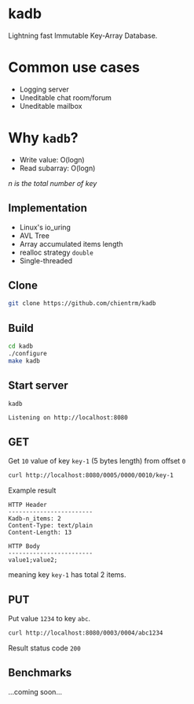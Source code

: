 # kadb

Lightning fast Immutable Key-Array Database.

# Common use cases

- Logging server
- Uneditable chat room/forum
- Uneditable mailbox

# Why `kadb`?

- Write value: O(logn)
- Read subarray: O(logn)

_n is the total number of key_

## Implementation

- Linux's io_uring
- AVL Tree
- Array accumulated items length
- realloc strategy `double`
- Single-threaded

## Clone
```bash
git clone https://github.com/chientrm/kadb
```

## Build

```bash
cd kadb
./configure
make kadb
```

## Start server

```bash
kadb
```

`Listening on http://localhost:8080`

## GET

Get `10` value of key `key-1` (5 bytes length) from offset `0`

```bash
curl http://localhost:8080/0005/0000/0010/key-1
```

Example result

```
HTTP Header
------------------------
Kadb-n_items: 2
Content-Type: text/plain
Content-Length: 13

HTTP Body
------------------------
value1;value2;
```

meaning key `key-1` has total 2 items.

## PUT

Put value `1234` to key `abc`.
```bash
curl http://localhost:8080/0003/0004/abc1234
```

Result status code `200`

## Benchmarks

...coming soon...
